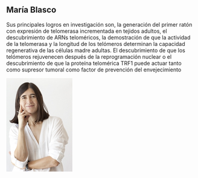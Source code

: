 ## María Blasco 
Sus principales logros en investigación son, la generación del primer ratón con expresión de telomerasa incrementada en tejidos adultos, el descubrimiento de ARNs teloméricos, la demostración de que la actividad de la telomerasa y la longitud de los telómeros determinan la capacidad regenerativa de las células madre adultas. El descubrimiento de que los telómeros rejuvenecen después de la reprogramación nuclear o el descubrimiento de que la proteína telomérica TRF1 puede actuar tanto como supresor tumoral como factor de prevención del envejecimiento

![image](mariablasco.jpg)
